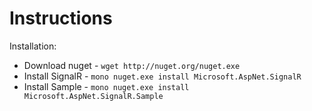 Instructions
============

Installation:

 * Download nuget - `wget http://nuget.org/nuget.exe`
 * Install SignalR - `mono nuget.exe install Microsoft.AspNet.SignalR`
 * Install Sample - `mono nuget.exe install Microsoft.AspNet.SignalR.Sample`

